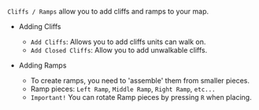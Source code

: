 `Cliffs / Ramps` allow you to add cliffs and ramps to your map.

- Adding Cliffs
    - `Add Cliffs`: Allows you to add cliffs units can walk on.
    - `Add Closed Cliffs`: Allow you to add unwalkable cliffs.

- Adding Ramps
    - To create ramps, you need to 'assemble' them from smaller pieces.
    - Ramp pieces: `Left Ramp`, `Middle Ramp`, `Right Ramp`, `etc...`
    - `Important!` You can rotate Ramp pieces by pressing `R` when placing.
